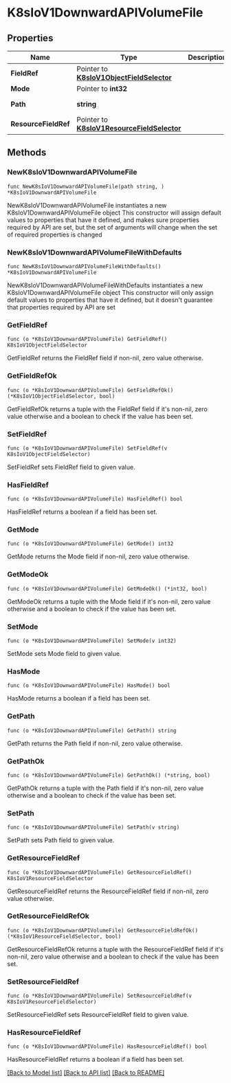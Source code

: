 # K8sIoV1DownwardAPIVolumeFile

## Properties

Name | Type | Description | Notes
------------ | ------------- | ------------- | -------------
**FieldRef** | Pointer to [**K8sIoV1ObjectFieldSelector**](K8sIoV1ObjectFieldSelector.md) |  | [optional] 
**Mode** | Pointer to **int32** |  | [optional] 
**Path** | **string** |  | [default to ""]
**ResourceFieldRef** | Pointer to [**K8sIoV1ResourceFieldSelector**](K8sIoV1ResourceFieldSelector.md) |  | [optional] 

## Methods

### NewK8sIoV1DownwardAPIVolumeFile

`func NewK8sIoV1DownwardAPIVolumeFile(path string, ) *K8sIoV1DownwardAPIVolumeFile`

NewK8sIoV1DownwardAPIVolumeFile instantiates a new K8sIoV1DownwardAPIVolumeFile object
This constructor will assign default values to properties that have it defined,
and makes sure properties required by API are set, but the set of arguments
will change when the set of required properties is changed

### NewK8sIoV1DownwardAPIVolumeFileWithDefaults

`func NewK8sIoV1DownwardAPIVolumeFileWithDefaults() *K8sIoV1DownwardAPIVolumeFile`

NewK8sIoV1DownwardAPIVolumeFileWithDefaults instantiates a new K8sIoV1DownwardAPIVolumeFile object
This constructor will only assign default values to properties that have it defined,
but it doesn't guarantee that properties required by API are set

### GetFieldRef

`func (o *K8sIoV1DownwardAPIVolumeFile) GetFieldRef() K8sIoV1ObjectFieldSelector`

GetFieldRef returns the FieldRef field if non-nil, zero value otherwise.

### GetFieldRefOk

`func (o *K8sIoV1DownwardAPIVolumeFile) GetFieldRefOk() (*K8sIoV1ObjectFieldSelector, bool)`

GetFieldRefOk returns a tuple with the FieldRef field if it's non-nil, zero value otherwise
and a boolean to check if the value has been set.

### SetFieldRef

`func (o *K8sIoV1DownwardAPIVolumeFile) SetFieldRef(v K8sIoV1ObjectFieldSelector)`

SetFieldRef sets FieldRef field to given value.

### HasFieldRef

`func (o *K8sIoV1DownwardAPIVolumeFile) HasFieldRef() bool`

HasFieldRef returns a boolean if a field has been set.

### GetMode

`func (o *K8sIoV1DownwardAPIVolumeFile) GetMode() int32`

GetMode returns the Mode field if non-nil, zero value otherwise.

### GetModeOk

`func (o *K8sIoV1DownwardAPIVolumeFile) GetModeOk() (*int32, bool)`

GetModeOk returns a tuple with the Mode field if it's non-nil, zero value otherwise
and a boolean to check if the value has been set.

### SetMode

`func (o *K8sIoV1DownwardAPIVolumeFile) SetMode(v int32)`

SetMode sets Mode field to given value.

### HasMode

`func (o *K8sIoV1DownwardAPIVolumeFile) HasMode() bool`

HasMode returns a boolean if a field has been set.

### GetPath

`func (o *K8sIoV1DownwardAPIVolumeFile) GetPath() string`

GetPath returns the Path field if non-nil, zero value otherwise.

### GetPathOk

`func (o *K8sIoV1DownwardAPIVolumeFile) GetPathOk() (*string, bool)`

GetPathOk returns a tuple with the Path field if it's non-nil, zero value otherwise
and a boolean to check if the value has been set.

### SetPath

`func (o *K8sIoV1DownwardAPIVolumeFile) SetPath(v string)`

SetPath sets Path field to given value.


### GetResourceFieldRef

`func (o *K8sIoV1DownwardAPIVolumeFile) GetResourceFieldRef() K8sIoV1ResourceFieldSelector`

GetResourceFieldRef returns the ResourceFieldRef field if non-nil, zero value otherwise.

### GetResourceFieldRefOk

`func (o *K8sIoV1DownwardAPIVolumeFile) GetResourceFieldRefOk() (*K8sIoV1ResourceFieldSelector, bool)`

GetResourceFieldRefOk returns a tuple with the ResourceFieldRef field if it's non-nil, zero value otherwise
and a boolean to check if the value has been set.

### SetResourceFieldRef

`func (o *K8sIoV1DownwardAPIVolumeFile) SetResourceFieldRef(v K8sIoV1ResourceFieldSelector)`

SetResourceFieldRef sets ResourceFieldRef field to given value.

### HasResourceFieldRef

`func (o *K8sIoV1DownwardAPIVolumeFile) HasResourceFieldRef() bool`

HasResourceFieldRef returns a boolean if a field has been set.


[[Back to Model list]](../README.md#documentation-for-models) [[Back to API list]](../README.md#documentation-for-api-endpoints) [[Back to README]](../README.md)


